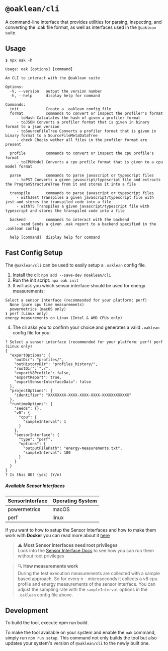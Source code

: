 # `@oaklean/cli`

A command-line interface that provides utilities for parsing, inspecting, and converting the .oak file format, as well as interfaces used in the `@oaklean` suite.

## Usage

`$ npx oak -h`
```
Usage: oak [options] [command]

An CLI to interact with the @oaklean suite

Options:
  -V, --version   output the version number
  -h, --help      display help for command

Commands:
  init            Create a .oaklean config file
  format          commands to convert or inspect the profiler's format
     - toHash Calculates the hash of given a profiler format
     - toJSON Converts a profiler format that is given in binary format to a json version
     - toSourceFileTree Converts a profiler format that is given in binary format to a SourceFileMetaDataTree
     - check Checks wether all files in the profiler format are present
  
  profile         commands to convert or inspect the cpu profile's format
     - toCPUModel Converts a cpu profile format that is given to a cpu model format
  
  parse           commands to parse javascript or typescript files
     - toPST Converts a given javascript/typescript file and extracts the ProgramStructureTree from it and stores it into a file
  
  transpile       commands to parse javascript or typescript files
     - withJest Transpiles a given javascript/typescript file with jest and stores the transpiled code into a file
     - withTS Transpiles a given javascript/typescript file with typescript and stores the transpiled code into a file
  
  backend         commands to interact with the backend
     - send Sends a given .oak report to a backend specified in the .oaklean config
  
  help [command]  display help for command
```

## Fast Config Setup
The `@oaklean/cli` can be used to easily setup a `.oaklean` config file.
1. Install the cli: `npm add --save-dev @oaklean/cli`
2. Run the init script: `npx oak init`
3. It will ask you which sensor interface should be used for energy measurements:
```
Select a sensor interface (recommended for your platform: perf)
  None (pure cpu time measurements)
  powermetrics (macOS only)
❯ perf (Linux only)
energy measurements on Linux (Intel & AMD CPUs only)
```
4. The cli asks you to confirm your choice and generates a valid `.oaklean` config file for you:
```
? Select a sensor interface (recommended for your platform: perf) perf (Linux only)
{
  "exportOptions": {
    "outDir": "profiles/",
    "outHistoryDir": "profiles_history/",
    "rootDir": "./",
    "exportV8Profile": false,
    "exportReport": true,
    "exportSensorInterfaceData": false
  },
  "projectOptions": {
    "identifier": "XXXXXXXX-XXXX-XXXX-XXXX-XXXXXXXXXXXX"
  },
  "runtimeOptions": {
    "seeds": {},
    "v8": {
      "cpu": {
        "sampleInterval": 1
      }
    },
    "sensorInterface": {
      "type": "perf",
      "options": {
        "outputFilePath": "energy-measurements.txt",
        "sampleInterval": 100
      }
    }
  }
}
? Is this OK? (yes) (Y/n)
```
##### Available Sensor Interfaces

| SensorInterface | Operating System |
| --------------- | ---------------- |
| powermetrics		| macOS						 |
| perf						| linux						 |

If you want to how to setup the Sensor Interfaces and how to make them work with **Docker** you can read more about it [here](/docs/SensorInterfaces.md)


> :warning: **Most Sensor Interfaces need root privileges**<br>
> Look into the [Sensor Interface Docs](/docs/SensorInterfaces.md) to see how you can run them without root privileges

> :mag: **How measurements work**<br>
> During the test execution measurements are collected with a sample based approach. So for every n - microseconds it collects a v8 cpu profile and energy measurements of the sensor interface. You can adjust the sampling rate with the `sampleInterval` options in the `.oaklean` config file above.

## Development
To build the tool, execute npm run build.

To make the tool available on your system and enable the `oak` command, simply run `npm run setup`. This command not only builds the tool but also updates your system's version of `@oaklean/cli` to the newly built one.